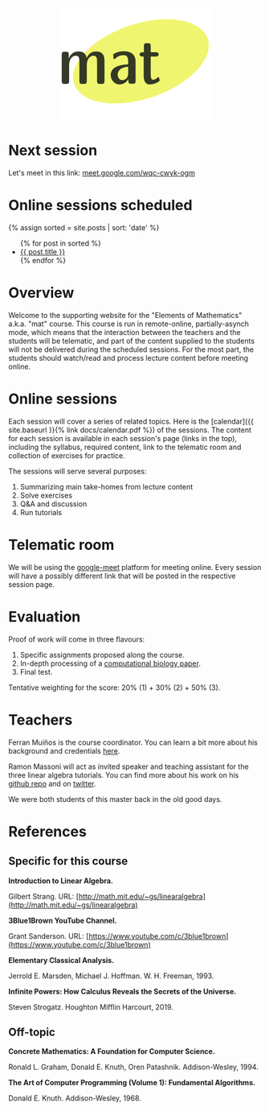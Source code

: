 <p align="center">
  <img src="images/logo-mat.png" alt="MAT's logo"/>
</p>


# Next session 

Let's meet in this link: [meet.google.com/wqc-cwyk-ogm](https://meet.google.com/wqc-cwyk-ogm)


# Online sessions scheduled

{% assign sorted = site.posts | sort: 'date' %}
<ul>
  {% for post in sorted %}
    <li>
      <a href="{{site.baseurl}}{{ post.url }}">{{ post.title }}</a>
    </li>
  {% endfor %}
</ul>


# Overview

Welcome to the supporting website for the "Elements of Mathematics" a.k.a. "mat" course. This course is run in remote-online, 
partially-asynch mode, which means that the interaction between the teachers and the students will be telematic, and part 
of the content supplied to the students will not be delivered during the scheduled sessions. For the most part, the 
students should watch/read and process lecture content before meeting online.


# Online sessions

Each session will cover a series of related topics. Here is the [calendar]({{ site.baseurl }}{% link docs/calendar.pdf %})
of the sessions. The content for each session is available in each session's page (links in the top), including 
the syllabus, required content, link to the telematic room and collection of exercises for practice.

The sessions will serve several purposes:

1. Summarizing main take-homes from lecture content
2. Solve exercises
3. Q&A and discussion
4. Run tutorials


# Telematic room

We will be using the [google-meet](https://meet.google.com/) platform for meeting online. Every session will have a 
possibly different link that will be posted in the respective session page.


# Evaluation

Proof of work will come in three flavours:

1. Specific assignments proposed along the course.
2. In-depth processing of a [computational biology paper](https://random-computational-biology-papers.org).
3. Final test.

Tentative weighting for the score: 20% (1) + 30% (2) + 50% (3).

# Teachers

Ferran Muiños is the course coordinator. You can learn a bit more about his background and credentials 
[here](https://www.upf.edu/web/bioinformatics/entry/-/-/ferran_muinos-irbbarcelona_org/adscripcion/ferran-mui%C3%B1os).

Ramon Massoni will act as invited speaker and teaching assistant for the three linear algebra tutorials. 
You can find more about his work on his [github repo](https://github.com/massonix) and on [twitter](https://twitter.com/rmassonix).

We were both students of this master back in the old good days.

# References

## Specific for this course

**Introduction to Linear Algebra.**

Gilbert Strang. URL: [http://math.mit.edu/~gs/linearalgebra](http://math.mit.edu/~gs/linearalgebra)

**3Blue1Brown YouTube Channel.**

Grant Sanderson. URL: [https://www.youtube.com/c/3blue1brown](https://www.youtube.com/c/3blue1brown)

**Elementary Classical Analysis.** 

Jerrold E. Marsden, Michael J. Hoffman. W. H. Freeman, 1993.

**Infinite Powers: How Calculus Reveals the Secrets of the Universe.**

Steven Strogatz. Houghton Mifflin Harcourt, 2019.

## Off-topic

**Concrete Mathematics: A Foundation for Computer Science.**

Ronald L. Graham, Donald E. Knuth, Oren Patashnik. Addison-Wesley, 1994.

**The Art of Computer Programming (Volume 1): Fundamental Algorithms.**

Donald E. Knuth. Addison-Wesley, 1968.
